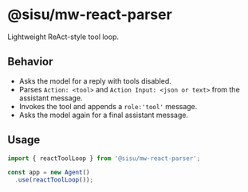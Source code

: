 # @sisu/mw-react-parser

Lightweight ReAct-style tool loop.

## Behavior
- Asks the model for a reply with tools disabled.
- Parses `Action: <tool>` and `Action Input: <json or text>` from the assistant message.
- Invokes the tool and appends a `role:'tool'` message.
- Asks the model again for a final assistant message.

## Usage
```ts
import { reactToolLoop } from '@sisu/mw-react-parser';

const app = new Agent()
  .use(reactToolLoop());
```
